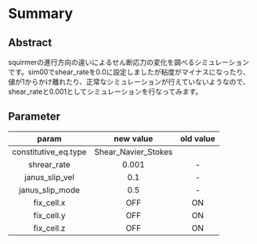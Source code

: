 # Summary

## Abstract
squirmerの進行方向の違いによるせん断応力の変化を調べるシミュレーションです。sim00でshear_rateを0.0に設定しましたが粘度がマイナスになったり、値が1からかけ離れたり、正常なシミュレーションが行えていないようなので、shear_rateと0.001としてシミュレーションを行なってみます。

## Parameter
|param|new value|old value|
|:-:|:-:|:-:|
|constitutive_eq.type|Shear_Navier_Stokes|
|shrear_rate|0.001|-|
|janus_slip_vel|0.1|-|
|janus_slip_mode|0.5|-|
|fix_cell.x|OFF|ON|
|fix_cell.y|OFF|ON|
|fix_cell.z|OFF|ON|
